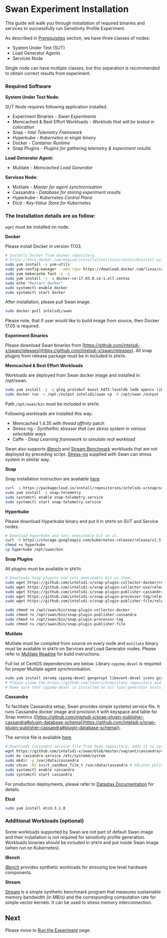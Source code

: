 <!--
 Copyright (c) 2017 Intel Corporation

 Licensed under the Apache License, Version 2.0 (the "License");
 you may not use this file except in compliance with the License.
 You may obtain a copy of the License at

      http://www.apache.org/licenses/LICENSE-2.0

 Unless required by applicable law or agreed to in writing, software
 distributed under the License is distributed on an "AS IS" BASIS,
 WITHOUT WARRANTIES OR CONDITIONS OF ANY KIND, either express or implied.
 See the License for the specific language governing permissions and
 limitations under the License.
-->

# Swan Experiment Installation
This guide will walk you through installation of required binaries and services to successfully run Sensitivity Profile Experiment.

As described in [Prerequisites](prerequisites.md) section, we have three classes of nodes:
 * System Under Test (SUT)
 * Load Generator Agents
 * Services Node
 
Single node can have multiple classes, but this separation is recommended to obtain correct results from experiment.

### Required Software

**System Under Test Node:**

SUT Node requires following application installed.

* Experiment Binaries - *Swan Experiments*
* Memcached & Best Effort Workloads - *Worklods that will be tested in colocation*
* Snap - *Intel Telemetry Framework*
* Hyperkube - *Kubernetes in single binary*
* Docker - *Container Runtime*
* Snap Plugins - *Plugins for gathering telemetry & experiment results*

**Load Generator Agent:**

* Mutilate - *Memcached Load Generator*

**Services Node:**

* Mutilate - *Master for agent synchronisation*
* Cassandra - *Database for storing experiment results* 
* Hyperkube - *Kubernetes Control Plane*
* Etcd - *Key-Value Store for Kubernetes*

### The Installation details are as follow:

`wget` must be installed on node.

**Docker**

Please install Docker in version 17.03.

```bash
# Installs Docker from docker repository.
# https://docs.docker.com/engine/installation/linux/centos/#install-using-the-repository
sudo yum install -y yum-utils
sudo yum-config-manager --add-repo https://download.docker.com/linux/centos/docker-ce.repo
sudo yum makecache fast -y -q
sudo yum install -y -q docker-ce-17.03.0.ce-1.el7.centos
sudo echo "Restart docker"
sudo systemctl enable docker
sudo systemctl start docker
```

After installation, please pull Swan image.

```bash
sudo docker pull intelsdi/swan
```

Please note, that if user would like to build image from source, then Docker 17.05 is required.

**Experiment Binaries**

Please download Swan binaries from [https://github.com/intelsdi-x/swan/releases](https://github.com/intelsdi-x/swan/releases).
All snap plugins from release package must be in included in `$PATH`.

**Memcached & Best Effort Workloads**

Workloads are deployed from Swan docker image and installed in /opt/swan.

```bash
sudo yum install -y -q glog protobuf boost hdf5 leveldb lmdb opencv libgomp numactl-libs libevent zeromq 
sudo docker run -v /opt:/output intelsdi/swan cp -R /opt/swan /output
```

Path `/opt/swan/bin` must be included in `$PATH`.


Following workloads are installed this way:
* Memcached 1.4.35 with *thread affinity* patch
* Stress-ng - *Synthethic stresser that can stress system in various selectable ways*
* Caffe - *Deep Learning framework to simulate real workload*

Swan also supports [iBench](https://github.com/stanford-mast/iBench) and [Stream Benchmark](https://www.cs.virginia.edu/stream/) workloads that are not deployed by preceding script. [Stress-ng](http://kernel.ubuntu.com/~cking/stress-ng/) supplied with Swan can stress system in similar way. 

**Snap**

Snap installation instruction are available [here](https://github.com/intelsdi-x/snap#installation).


```bash
curl -s https://packagecloud.io/install/repositories/intelsdi-x/snap/script.rpm.sh | sudo bash
sudo yum install -y snap-telemetry
sudo systemctl enable snap-telemetry.service
sudo systemctl start snap-telemetry.service
```

**Hyperkube**

Please download Hyperkube binary and put it in `$PATH` on SUT and Service nodes.

```bash
# Download hyperkube and sets executable bit on it.
curl -O https://storage.googleapis.com/kubernetes-release/release/v1.5.6/bin/linux/amd64/hyperkube
chmod +x hyperkube
cp hyperkube /opt/swan/bin
```

**Snap Plugins**

All plugins must be available in `$PATH`.

```bash
# Downloads Snap plugins and sets executable bit on them. 
sudo wget https://github.com/intelsdi-x/snap-plugin-collector-docker/releases/download/5/snap-plugin-collector-docker_linux_x86_64 -O /opt/swan/bin/snap-plugin-collector-docker
sudo wget https://github.com/intelsdi-x/snap-plugin-collector-use/releases/download/1/snap-plugin-collector-use_linux_x86_64 -O /opt/swan/bin/snap-plugin-collector-use
sudo wget https://github.com/intelsdi-x/snap-plugin-publisher-cassandra/releases/download/5/snap-plugin-publisher-cassandra_linux_x86_64 -O /opt/swan/bin/snap-plugin-publisher-cassandra
sudo wget https://github.com/intelsdi-x/snap-plugin-processor-tag/releases/download/3/snap-plugin-processor-tag_linux_x86_64 -O /opt/swan/bin/snap-plugin-processor-tag
sudo wget https://github.com/intelsdi-x/snap-plugin-publisher-file/releases/download/2/snap-plugin-publisher-file_linux_x86_64 -O /opt/swan/bin/snap-plugin-publisher-file

sudo chmod +x /opt/swan/bin/snap-plugin-collector-docker
sudo chmod +x /opt/swan/bin/snap-plugin-publisher-cassandra
sudo chmod +x /opt/swan/bin/snap-plugin-processor-tag
sudo chmod +x /opt/swan/bin/snap-plugin-publisher-file
```

**Mutilate**

Mutilate must be compiled from source on every node and `mutilate` binary must be available in `$PATH` on Services and Load Generator nodes. Please refer to [Mutilate Readme](https://github.com/leverich/mutilate) for build instructions.

Full list of CentOS dependencies are below. Library `cppzmq-devel` is required for proper Mutilate agent synchronisation.

```bash
sudo yum install zeromq cppzmq-devel gengetopt libevent-devel scons gcc-c++
# Please clone the https://github.com/leverich/mutilate repository and build it by using `scons`.
# Make sure that cppzmq-devel is installed on all load generator hosts.
```

**Cassandra**

To facilitate Cassandra setup, Swan provides simple systemd service file.
It runs Cassandra docker image and provision it with keyspace and table for Snap metrics ([https://github.com/intelsdi-x/snap-plugin-publisher-cassandra#plugin-database-schema](https://github.com/intelsdi-x/snap-plugin-publisher-cassandra#plugin-database-schema)).

The service file is available [here](https://github.com/intelsdi-x/swan/blob/master/vagrant/cassandra/cassandra.service).

```bash
# Downloads Cassandra service file from Swan repository, adds it to systemd and mounts persistent volume. 
wget https://github.com/intelsdi-x/swan/blob/master/vagrant/cassandra/cassandra.service
sudo mv cassandra.service /etc/systemd/system
sudo mkdir -p /var/data/cassandra
sudo chcon -Rt svirt_sandbox_file_t /var/data/cassandra # SELinux policy
sudo systemctl enable cassandra
sudo systemctl start cassandra
```


For production deployments, please refer to [Datastax Documentation](http://docs.datastax.com/en/landing_page/doc/landing_page/current.html) for details.


**Etcd**

```bash
sudo yum install etcd-3.1.0
```

### Additional Workloads (optional)

Some workloads supported by Swan are not part of default Swan image and their installation is not required for sensitivity profile generation. Workloads binaries should be included in `$PATH` and put inside Swan image (when run on Kubernetes).

**iBench**

[iBench](https://github.com/stanford-mast/iBench) provides synthetic workloads for stressing low level hardware components.

**Stream**

[Stream](https://www.cs.virginia.edu/stream/) is a simple synthetic benchmark program that measures sustainable memory bandwidth (in MB/s) and the corresponding computation rate for simple vector kernels. It can be used to stress memory interconnection.  

## Next
Please move to [Run the Experiment](run_experiment.md) page.
